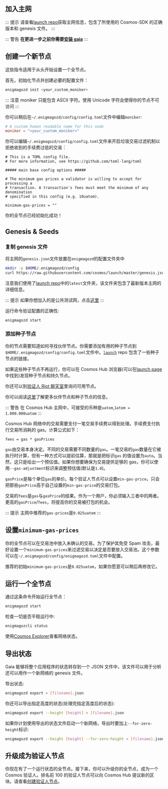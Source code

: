 ## 加入主网

::: 提示
请查看[launch repo](https://github.com/cosmos/launch)获取主网信息，包含了所使用的 Cosmos-SDK 的正确版本和 genesis 文件。
:::

::: 警告
**在更进一步之前你需要[安装 gaia](./installation.md)**
:::

## 创建一个新节点

这些指令适用于从头开始设置一个全节点。

首先，初始化节点并创建必要的配置文件：

```bash
enigmagozd init <your_custom_moniker>
```

::: 注意
moniker 只能包含 ASCII 字符。使用 Unicode 字符会使得你的节点不可访问
:::

你可以稍后在`~/.enigmagozd/config/config.toml`文件中编辑`moniker`:

```toml
# A custom human readable name for this node
moniker = "<your_custom_moniker>"
```

你可以编辑`~/.enigmagozd/config/config.toml`文件来开启垃圾交易过滤机制以拒绝收到的手续费过低的交易：

```
# This is a TOML config file.
# For more information, see https://github.com/toml-lang/toml

##### main base config options #####

# The minimum gas prices a validator is willing to accept for processing a
# transaction. A transaction's fees must meet the minimum of any denomination
# specified in this config (e.g. 10uatom).

minimum-gas-prices = ""
```

你的全节点已经初始化成功！

## Genesis & Seeds

### 复制 genesis 文件

将主网的`genesis.json`文件放置在`enigmagozd`的配置文件夹中

```bash
mkdir -p $HOME/.enigmagozd/config
curl https://raw.githubusercontent.com/cosmos/launch/master/genesis.json > $HOME/.enigmagozd/config/genesis.json
```

注意我们使用了[launch repo](https://github.com/cosmos/launch)中的`latest`文件夹，该文件夹包含了最新版本主网的详细信息。

::: 提示
如果你想加入的是公共测试网，点击[这里](./join-testnet.md)
:::

运行命令验证配置的正确性:

```bash
enigmagozd start
```

### 添加种子节点

你的节点需要知道如何寻找伙伴节点。你需要添加有用的种子节点到`$HOME/.enigmagozd/config/config.toml`文件中。[`launch`](https://github.com/cosmos/launch) repo 包含了一些种子节点的链接。

如果这些种子节点不再运行，你可以在 Cosmos Hub 浏览器(可以在[launch page](https://cosmos.network/launch)中找到)发现种子节点和持久节点。

你还可以到[验证人 Riot 聊天室](https://riot.im/app/#/room/#cosmos-validators:matrix.org)里询问可用节点。

你可以阅读[这里](https://github.com/tendermint/tendermint/blob/develop/docs/tendermint-core/using-tendermint.md#peers)了解更多伙伴节点和种子节点的信息。

::: 警告
在 Cosmos Hub 主网中，可接受的币种是`uatom`,`1atom = 1.000.000uatom`
:::

Cosmos Hub 网络中的交易需要支付一笔交易手续费以得到处理。手续费支付执行交易所消耗的 gas。计算公式如下：

```
fees = gas * gasPrices
```

`gas`由交易本身决定。不同的交易需要不同数量的`gas`。一笔交易的`gas`数量在它被执行时计算，但有一种方式可以提前估算，那就是把标识`gas`
的值设置为`auto`。当然，这只是给出一个预估值。如果你想要确保为交易提供足够的 gas，你可以使用`--gas-adjustment`标识来调整预估值(默认是`1.0`)。

`gasPrice`是每个单位`gas`的单价。每个验证人节点可以设置`min-gas-price`，只会把那些`gasPrice`高于自己设置的`min-gas-price`的交易打包。

交易的`fees`是`gas`与`gasPrice`的结果。作为一个用户，你必须输入三者中的两者。更高的`gasPrice`/`fees`，将提高你的交易被打包的机会。

::: 提示
主网中推荐的`gas-prices`是`0.025uatom`
:::

## 设置`minimum-gas-prices`

你的全节点可以在交易池中放入未确认的交易。为了保护其免受 Spam 攻击，最好设置一个`minimum-gas-prices`来过滤交易以决定是否要放入交易池。这个参数可以在`~/.enigmagozd/config/enigmagozd.toml`文件中配置。

推荐的初始`minimum-gas-prices`是`0.025uatom`，如果你愿意可以稍后再修改它。

## 运行一个全节点

通过这条命令开始运行全节点：

```bash
enigmagozd start
```

检查一切是否平稳运行中:

```bash
enigmagozcli status
```

使用[Cosmos Explorer](https://cosmos.network/launch)查看网络状态。

## 导出状态

Gaia 能够将整个应用程序的状态转存到一个 JSON 文件中，该文件可以用于分析还可以用作一个新网络的 genesis 文件。

导出状态:

```bash
enigmagozd export > [filename].json
```

你还可以导出指定高度的状态(处理完指定高度后的状态):

```bash
enigmagozd export --height [height] > [filename].json
```

如果你计划使用导出的状态文件启动一个新网络，导出时要加上`--for-zero-height`标识:

```bash
enigmagozd export --height [height] --for-zero-height > [filename].json
```

## 升级成为验证人节点

你现在有了一个运行状态的全节点。接下来，你可以升级你的全节点，成为一个 Cosmos 验证人。排名前 100 的验证人节点可以向 Cosmos Hub 提议新的区块。请查看[创建验证人节点](./validators/validator-setup.md)。
